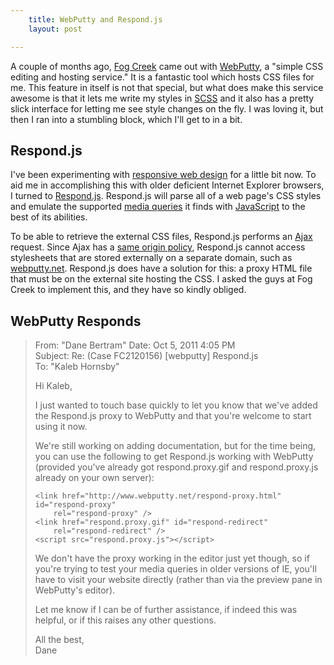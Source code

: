 ```yaml
---
    title: WebPutty and Respond.js
    layout: post

---
```


A couple of months ago, [Fog Creek][] came out with [WebPutty][], a "simple CSS
editing and hosting service."  It is a fantastic tool which hosts CSS files for
me.  This feature in itself is not that special, but what does make this
service awesome is that it lets me write my styles in [SCSS][] and it also has
a pretty slick interface for letting me see style changes on the fly.  I was
loving it, but then I ran into a stumbling block, which I'll get to in a bit.

Respond.js
----------

I've been experimenting with [responsive web design][] for a little bit now.  To
aid me in accomplishing this with older deficient Internet Explorer browsers, I
turned to [Respond.js][].  Respond.js will parse all of a web page's CSS styles
and emulate the supported [media queries][] it finds with [JavaScript][] to the
best of its abilities.

To be able to retrieve the external CSS files, Respond.js performs an [Ajax][]
request.  Since Ajax has a [same origin policy][], Respond.js cannot access
stylesheets that are stored externally on a separate domain, such as
[webputty.net][WebPutty].  Respond.js does have a solution for this: a proxy
HTML file that must be on the external site hosting the CSS.  I asked the guys
at Fog Creek to implement this, and they have so kindly obliged.

WebPutty Responds
-----------------

> From: "Dane Bertram" 
> Date: Oct 5, 2011 4:05 PM  
> Subject: Re: (Case FC2120156) \[webputty\] Respond.js  
> To: "Kaleb Hornsby"
> 
> Hi Kaleb,
> 
> I just wanted to touch base quickly to let you know that we've added the
> Respond.js proxy to WebPutty and that you're welcome to start using it now.
>
> We're still working on adding documentation, but for the time being, you can
> use the following to get Respond.js working with WebPutty (provided you've
> already got respond.proxy.gif and respond.proxy.js already on your own
> server): 
> 
>     <link href="http://www.webputty.net/respond-proxy.html" id="respond-proxy"
>         rel="respond-proxy" />
>     <link href="respond.proxy.gif" id="respond-redirect"
>         rel="respond-redirect" />
>     <script src="respond.proxy.js"></script>
>
> We don't have the proxy working in the editor just yet though, so if you're
> trying to test your media queries in older versions of IE, you'll have to
> visit your website directly (rather than via the preview pane in WebPutty's
> editor).
> 
> Let me know if I can be of further assistance, if indeed this was helpful, or
> if this raises any other questions.
>
> All the best,  
> Dane

[Fog Creek]: http://www.fogcreek.com "Fog Creek Software"
[WebPutty]: http://www.webputty.net
[SCSS]: http://sass-lang.com/ "Sassy CSS"
[responsive web design]: /htes5/respond/
[Respond.js]: https://github.com/scottjehl/Respond "CSS Media Query Shim"
[media queries]: https://developer.mozilla.org/en/CSS/Media_queries
[JavaScript]: /comp/lang/javascript/
[Ajax]: http://softwareas.com/ajax-not-ajax-a-user-centered-definition
[same origin policy]: http://en.wikipedia.org/wiki/XMLHttpRequest#Cross-domain_requests
